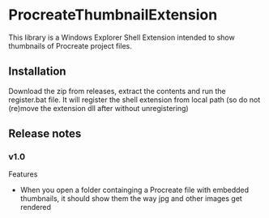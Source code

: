 ﻿# ProcreateThumbnailExtension

This library is a Windows Explorer Shell Extension intended to show thumbnails of Procreate project files.

## Installation
Download the zip from releases, extract the contents and run the register.bat file.
It will register the shell extension from local path (so do not (re)move the extension dll after without unregistering)

## Release notes

### v1.0
Features
- When you open a folder containging a Procreate file with embedded thumbnails, it should show them the way jpg and other images get rendered
